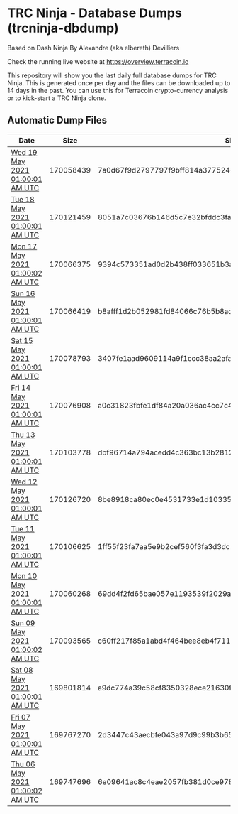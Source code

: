 # TRC Ninja - Database Dumps (trcninja-dbdump)
Based on Dash Ninja By Alexandre (aka elbereth) Devilliers

Check the running live website at https://overview.terracoin.io

This repository will show you the last daily full database dumps for TRC Ninja. This is generated once per day and the files can be downloaded up to 14 days in the past.
You can use this for Terracoin crypto-currency analysis or to kick-start a TRC Ninja clone.


## Automatic Dump Files
| Date | Size | SHA256 |
|--|--|--|
| [Wed 19 May 2021 01:00:01 AM UTC](https://transfer.sh/ul7jl/trcninja-dbdump-20210519010001.tar.bz2) | 170058439 | 7a0d67f9d2797797f9bff814a377524c366caa7b4b457ab19a84c620d7b55eaf | 
| [Tue 18 May 2021 01:00:01 AM UTC](https://transfer.sh/Lbw7a/trcninja-dbdump-20210518010001.tar.bz2) | 170121459 | 8051a7c03676b146d5c7e32bfddc3fa683b05af70459ed841825cb27e15f0a0b | 
| [Mon 17 May 2021 01:00:02 AM UTC](https://transfer.sh/AVQT2/trcninja-dbdump-20210517010002.tar.bz2) | 170066375 | 9394c573351ad0d2b438ff033651b3a555e8401328f66f4dc90956ef6ddbcafc | 
| [Sun 16 May 2021 01:00:01 AM UTC](https://transfer.sh/OaNlI/trcninja-dbdump-20210516010001.tar.bz2) | 170066419 | b8afff1d2b052981fd84066c76b5b8ad8b2bb278918c3fdcc2b31b3c6e887508 | 
| [Sat 15 May 2021 01:00:01 AM UTC](https://transfer.sh/12G86y/trcninja-dbdump-20210515010001.tar.bz2) | 170078793 | 3407fe1aad9609114a9f1ccc38aa2afa6191496523de4469adea79993eef4cc5 | 
| [Fri 14 May 2021 01:00:01 AM UTC](https://transfer.sh/kLtW3/trcninja-dbdump-20210514010001.tar.bz2) | 170076908 | a0c31823fbfe1df84a20a036ac4cc7c4eab5a6320868775a90ae62ba44131d98 | 
| [Thu 13 May 2021 01:00:01 AM UTC](https://transfer.sh/bYBpT/trcninja-dbdump-20210513010001.tar.bz2) | 170103778 | dbf96714a794acedd4c363bc13b2812c124dc746158c3fd0f965086a863d99d0 | 
| [Wed 12 May 2021 01:00:01 AM UTC](https://transfer.sh/uAl3p/trcninja-dbdump-20210512010001.tar.bz2) | 170126720 | 8be8918ca80ec0e4531733e1d103353292a9d54f899fa66572330981e584272a | 
| [Tue 11 May 2021 01:00:01 AM UTC](https://transfer.sh/pLYwo/trcninja-dbdump-20210511010001.tar.bz2) | 170106625 | 1ff55f23fa7aa5e9b2cef560f3fa3d3dc208a48ef1d63894b026fdd96d6aaf10 | 
| [Mon 10 May 2021 01:00:01 AM UTC](https://transfer.sh/sX37a/trcninja-dbdump-20210510010001.tar.bz2) | 170060268 | 69dd4f2fd65bae057e1193539f2029ae265221add62fb973af06244482e63332 | 
| [Sun 09 May 2021 01:00:02 AM UTC](https://transfer.sh/12tpD6/trcninja-dbdump-20210509010002.tar.bz2) | 170093565 | c60ff217f85a1abd4f464bee8eb4f7115f92a6487c6bb0453660fba139d03a88 | 
| [Sat 08 May 2021 01:00:01 AM UTC](https://transfer.sh/11RYBe/trcninja-dbdump-20210508010001.tar.bz2) | 169801814 | a9dc774a39c58cf8350328ece21630f3d6e966a538d474becc5803395a26beb2 | 
| [Fri 07 May 2021 01:00:01 AM UTC](https://transfer.sh/lG2Kw/trcninja-dbdump-20210507010001.tar.bz2) | 169767270 | 2d3447c43aecbfe043a97d9c99b3b6548324196a6319d1a060d2cd78015bf769 | 
| [Thu 06 May 2021 01:00:02 AM UTC](https://transfer.sh/IQzku/trcninja-dbdump-20210506010002.tar.bz2) | 169747696 | 6e09641ac8c4eae2057fb381d0ce978cdd8661d0a9ef0c7d8b0ed718190fdc81 | 
